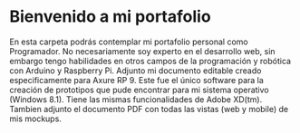 # Bienvenido a mi portafolio
En esta carpeta podrás contemplar mi portafolio personal como Programador. No necesariamente soy experto en el desarrollo web, sin embargo tengo habilidades en otros campos de la programación y robótica con Arduino y Raspberry Pi.
Adjunto mi documento editable creado especificamente para Axure RP 9. Este fue el único software para la creación de prototipos que pude encontrar para mi sistema operativo (Windows 8.1). Tiene las mismas funcionalidades de Adobe XD(tm).
Tambien adjunto el documento PDF con todas las vistas (web y mobile) de mis mockups.
